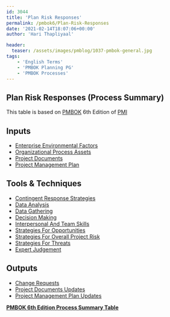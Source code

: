 ```yaml
---
id: 3044   
title: 'Plan Risk Responses'
permalink: /pmbok6/Plan-Risk-Responses
date: '2021-02-14T18:07:06+00:00'
author: 'Hari Thapliyaal'

header:
  teaser: /assets/images/pmblog/1037-pmbok-general.jpg
tags:
    - 'English Terms'
    - 'PMBOK Planning PG'
    - 'PMBOK Processes'
---
```


## Plan Risk Responses (Process Summary)

This table is based on [PMBOK](https://www.pmi.org/pmbok-guide-standards) 6th Edition of [PMI](https://www.pmi.org)

## **Inputs**

- [Enterprise Environmental Factors](/pmbok6/enterprise-environmental-factors)
- [Organizational Process Assets](/pmbok6/organizational-process-assets)
- [Project Documents](/pmbok6/project-documents)
- [Project Management Plan](/pmbok6/project-management-plan)

## **Tools &amp; Techniques**

- [Contingent Response Strategies](/pmbok6/contingent-response-strategies)
- [Data Analysis](/pmbok6/data-analysis)
- [Data Gathering](/pmbok6/data-gathering)
- [Decision Making](/pmbok6/decision-making)
- [Interpersonal And Team Skills](/pmbok6/interpersonal-and-team-skills)
- [Strategies For Opportunities](/pmbok6/strategies-for-opportunities)
- [Strategies For Overall Project Risk](/pmbok6/strategies-for-overall-project-risk)
- [Strategies For Threats](/pmbok6/strategies-for-threats)
- [Expert Judgement](/pmbok6/expert-judgement)

## **Outputs**

- [Change Requests](/pmbok6/change-requests)
- [Project Documents Updates](/pmbok6/project-documents-updates)
- [Project Management Plan Updates](/pmbok6/project-management-plan-updates)

**[PMBOK 6th Edition Process Summary Table](process-groups-and-processes-in-pmbok6/)**

